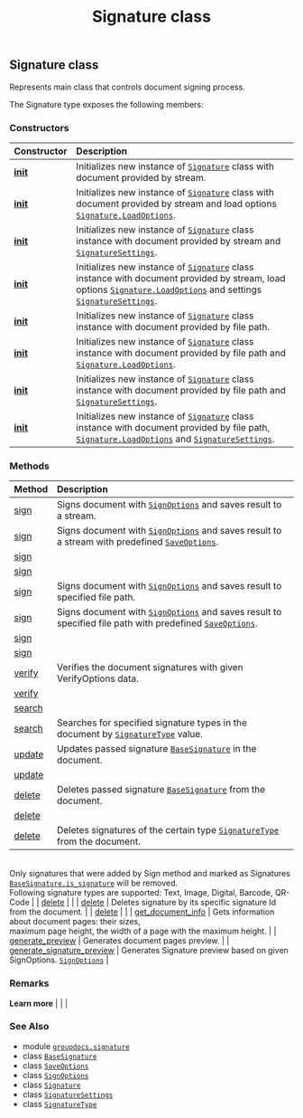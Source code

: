 ﻿---
title: Signature class
second_title: GroupDocs.Signature for Python via .NET API References
description: 
type: docs
url: /python-net/groupdocs.signature/signature/
is_root: false
weight: 100
---

## Signature class

Represents main class that controls document signing process.



The Signature type exposes the following members:

### Constructors
| Constructor | Description |
| :- | :- |
| [__init__](/signature/python-net/groupdocs.signature/signature/__init__/#io.RawIOBase) | Initializes new instance of [`Signature`](/signature/python-net/groupdocs.signature/signature) class with document provided by stream. |
| [__init__](/signature/python-net/groupdocs.signature/signature/__init__/#io.RawIOBase-groupdocs.signature.options.LoadOptions) | Initializes new instance of [`Signature`](/signature/python-net/groupdocs.signature/signature) class with document provided by stream and load options [`Signature.LoadOptions`](/signature/python-net/groupdocs.signature/signature). |
| [__init__](/signature/python-net/groupdocs.signature/signature/__init__/#io.RawIOBase-groupdocs.signature.SignatureSettings) | Initializes new instance of [`Signature`](/signature/python-net/groupdocs.signature/signature) class instance with document provided by stream and [`SignatureSettings`](/signature/python-net/groupdocs.signature/signaturesettings). |
| [__init__](/signature/python-net/groupdocs.signature/signature/__init__/#io.RawIOBase-groupdocs.signature.options.LoadOptions-groupdocs.signature.SignatureSettings) | Initializes new instance of [`Signature`](/signature/python-net/groupdocs.signature/signature) class instance with document provided by stream, load options [`Signature.LoadOptions`](/signature/python-net/groupdocs.signature/signature) and settings [`SignatureSettings`](/signature/python-net/groupdocs.signature/signaturesettings). |
| [__init__](/signature/python-net/groupdocs.signature/signature/__init__/#str) | Initializes new instance of [`Signature`](/signature/python-net/groupdocs.signature/signature) class instance with document provided by file path. |
| [__init__](/signature/python-net/groupdocs.signature/signature/__init__/#str-groupdocs.signature.options.LoadOptions) | Initializes new instance of [`Signature`](/signature/python-net/groupdocs.signature/signature) class instance with document provided by file path and [`Signature.LoadOptions`](/signature/python-net/groupdocs.signature/signature). |
| [__init__](/signature/python-net/groupdocs.signature/signature/__init__/#str-groupdocs.signature.SignatureSettings) | Initializes new instance of [`Signature`](/signature/python-net/groupdocs.signature/signature) class instance with document provided by file path and [`SignatureSettings`](/signature/python-net/groupdocs.signature/signaturesettings). |
| [__init__](/signature/python-net/groupdocs.signature/signature/__init__/#str-groupdocs.signature.options.LoadOptions-groupdocs.signature.SignatureSettings) | Initializes new instance of [`Signature`](/signature/python-net/groupdocs.signature/signature) class instance with document provided by file path, [`Signature.LoadOptions`](/signature/python-net/groupdocs.signature/signature) and [`SignatureSettings`](/signature/python-net/groupdocs.signature/signaturesettings). |


### Methods
| Method | Description |
| :- | :- |
| [sign](/signature/python-net/groupdocs.signature/signature/sign/#io.RawIOBase-groupdocs.signature.options.SignOptions) | Signs document with [`SignOptions`](/signature/python-net/groupdocs.signature.options/signoptions) and saves result to a stream. |
| [sign](/signature/python-net/groupdocs.signature/signature/sign/#io.RawIOBase-groupdocs.signature.options.SignOptions-groupdocs.signature.options.SaveOptions) | Signs document with [`SignOptions`](/signature/python-net/groupdocs.signature.options/signoptions) and saves result to a stream with predefined [`SaveOptions`](/signature/python-net/groupdocs.signature.options/saveoptions). |
| [sign](/signature/python-net/groupdocs.signature/signature/sign/#io.RawIOBase-System.Collections.Generic.List<GroupDocs.Signature.Options.SignOptions>) |  |
| [sign](/signature/python-net/groupdocs.signature/signature/sign/#io.RawIOBase-System.Collections.Generic.List<GroupDocs.Signature.Options.SignOptions>-groupdocs.signature.options.SaveOptions) |  |
| [sign](/signature/python-net/groupdocs.signature/signature/sign/#str-groupdocs.signature.options.SignOptions) | Signs document with [`SignOptions`](/signature/python-net/groupdocs.signature.options/signoptions) and saves result to specified file path. |
| [sign](/signature/python-net/groupdocs.signature/signature/sign/#str-groupdocs.signature.options.SignOptions-groupdocs.signature.options.SaveOptions) | Signs document with [`SignOptions`](/signature/python-net/groupdocs.signature.options/signoptions) and saves result to specified file path with predefined [`SaveOptions`](/signature/python-net/groupdocs.signature.options/saveoptions). |
| [sign](/signature/python-net/groupdocs.signature/signature/sign/#str-System.Collections.Generic.List<GroupDocs.Signature.Options.SignOptions>) |  |
| [sign](/signature/python-net/groupdocs.signature/signature/sign/#str-System.Collections.Generic.List<GroupDocs.Signature.Options.SignOptions>-groupdocs.signature.options.SaveOptions) |  |
| [verify](/signature/python-net/groupdocs.signature/signature/verify/#groupdocs.signature.options.VerifyOptions) | Verifies the document signatures with given VerifyOptions data. |
| [verify](/signature/python-net/groupdocs.signature/signature/verify/#System.Collections.Generic.List<GroupDocs.Signature.Options.VerifyOptions>) |  |
| [search](/signature/python-net/groupdocs.signature/signature/search/#System.Collections.Generic.List<GroupDocs.Signature.Options.SearchOptions>) |  |
| [search](/signature/python-net/groupdocs.signature/signature/search/#list) | Searches for specified signature types in the document by [`SignatureType`](/signature/python-net/groupdocs.signature.domain/signaturetype) value. |
| [update](/signature/python-net/groupdocs.signature/signature/update/#groupdocs.signature.domain.BaseSignature) | Updates passed signature [`BaseSignature`](/signature/python-net/groupdocs.signature.domain/basesignature) in the document. |
| [update](/signature/python-net/groupdocs.signature/signature/update/#System.Collections.Generic.List<GroupDocs.Signature.Domain.BaseSignature>) |  |
| [delete](/signature/python-net/groupdocs.signature/signature/delete/#groupdocs.signature.domain.BaseSignature) | Deletes passed signature [`BaseSignature`](/signature/python-net/groupdocs.signature.domain/basesignature) from the document. |
| [delete](/signature/python-net/groupdocs.signature/signature/delete/#System.Collections.Generic.List<GroupDocs.Signature.Domain.BaseSignature>) |  |
| [delete](/signature/python-net/groupdocs.signature/signature/delete/#groupdocs.signature.domain.SignatureType) | Deletes signatures of the certain type [`SignatureType`](/signature/python-net/groupdocs.signature.domain/signaturetype) from the document.<br/>Only signatures that were added by Sign method and marked as Signatures [`BaseSignature.is_signature`](/signature/python-net/groupdocs.signature.domain/basesignature#is_signature)  will be removed.<br/>Following signature types are supported: Text, Image, Digital, Barcode, QR-Code |
| [delete](/signature/python-net/groupdocs.signature/signature/delete/#System.Collections.Generic.List<GroupDocs.Signature.Domain.SignatureType>) |  |
| [delete](/signature/python-net/groupdocs.signature/signature/delete/#str) | Deletes signature by its specific signature Id from the document. |
| [delete](/signature/python-net/groupdocs.signature/signature/delete/#System.Collections.Generic.List<string>) |  |
| [get_document_info](/signature/python-net/groupdocs.signature/signature/get_document_info/#) | Gets information about document pages: their sizes,<br/>maximum page height, the width of a page with the maximum height. |
| [generate_preview](/signature/python-net/groupdocs.signature/signature/generate_preview/#groupdocs.signature.options.PreviewOptions) | Generates document pages preview. |
| [generate_signature_preview](/signature/python-net/groupdocs.signature/signature/generate_signature_preview/#groupdocs.signature.options.PreviewSignatureOptions) | Generates Signature preview based on given SignOptions. [`SignOptions`](/signature/python-net/groupdocs.signature.options/signoptions) |



### Remarks 


**Learn more** |
|
 |

### See Also
* module [`groupdocs.signature`](..)
* class [`BaseSignature`](/signature/python-net/groupdocs.signature.domain/basesignature)
* class [`SaveOptions`](/signature/python-net/groupdocs.signature.options/saveoptions)
* class [`SignOptions`](/signature/python-net/groupdocs.signature.options/signoptions)
* class [`Signature`](/signature/python-net/groupdocs.signature/signature)
* class [`SignatureSettings`](/signature/python-net/groupdocs.signature/signaturesettings)
* class [`SignatureType`](/signature/python-net/groupdocs.signature.domain/signaturetype)

